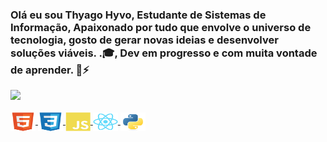 ### Olá eu sou Thyago Hyvo, Estudante de Sistemas de Informação, Apaixonado por tudo que envolve o universo de tecnologia, gosto de gerar novas ideias e desenvolver soluções viáveis. .🎓, Dev em progresso e com muita vontade de aprender. 👋⚡


  <a href="https://beacons.ai/thg1">
  <img height="180em" src="https://github-readme-stats.vercel.app/api?username=thg1&show_icons=true&theme=dark&include_all_commits=true&count_private=true"/>


<div style="display: inline_block"><br>
   <img align="center" alt="TH-HTML" height="30" width="40" src="https://raw.githubusercontent.com/devicons/devicon/master/icons/html5/html5-original.svg"> 
   
   <img align="center" alt="TH-CSS" height="30" width="40" src="https://raw.githubusercontent.com/devicons/devicon/master/icons/css3/css3-original.svg">

   <img align="center" alt="TH-Js" height="30" width="40" src="https://raw.githubusercontent.com/devicons/devicon/master/icons/javascript/javascript-plain.svg">
  
   <img align="center" alt="TH-React" height="30" width="40" src="https://raw.githubusercontent.com/devicons/devicon/master/icons/react/react-original.svg">

  
  <img align="center" alt="TH-Python" height="30" width="40" src="https://raw.githubusercontent.com/devicons/devicon/master/icons/python/python-original.svg">

</div>
